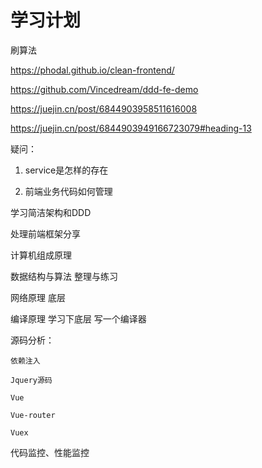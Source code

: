# 学习计划


刷算法



https://phodal.github.io/clean-frontend/

https://github.com/Vincedream/ddd-fe-demo

https://juejin.cn/post/6844903958511616008

https://juejin.cn/post/6844903949166723079#heading-13


疑问： 

1. service是怎样的存在

2. 前端业务代码如何管理


学习简洁架构和DDD


处理前端框架分享










计算机组成原理

数据结构与算法 整理与练习

网络原理 底层

编译原理  学习下底层
写一个编译器


源码分析：

    依赖注入

    Jquery源码 

    Vue

    Vue-router

    Vuex



代码监控、性能监控













